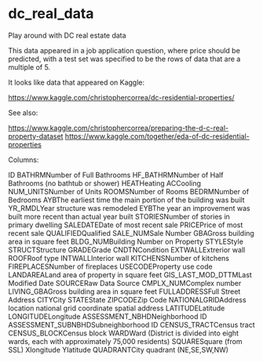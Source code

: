 # dc_real_data

Play around with DC real estate data

This data appeared in a job application question, where price should be predicted,
with a test set was specified to be the rows of data that are a multiple of 5.

It looks like data that appeared on Kaggle:

https://www.kaggle.com/christophercorrea/dc-residential-properties/

See also:

https://www.kaggle.com/christophercorrea/preparing-the-d-c-real-property-dataset
https://www.kaggle.com/together/eda-of-dc-residential-properties

Columns:

ID
BATHRMNumber of Full Bathrooms
HF_BATHRMNumber of Half Bathrooms (no bathtub or shower)
HEATHeating
ACCooling
NUM_UNITSNumber of Units
ROOMSNumber of Rooms
BEDRMNumber of Bedrooms
AYBThe earliest time the main portion of the building was built
YR_RMDLYear structure was remodeled
EYBThe year an improvement was built more recent than actual year built
STORIESNumber of stories in primary dwelling
SALEDATEDate of most recent sale
PRICEPrice of most recent sale
QUALIFIEDQualified
SALE_NUMSale Number
GBAGross building area in square feet
BLDG_NUMBuilding Number on Property
STYLEStyle
STRUCTStructure
GRADEGrade
CNDTNCondition
EXTWALLExtrerior wall
ROOFRoof type
INTWALLInterior wall
KITCHENSNumber of kitchens
FIREPLACESNumber of fireplaces
USECODEProperty use code
LANDAREALand area of property in square feet
GIS_LAST_MOD_DTTMLast Modified Date
SOURCERaw Data Source
CMPLX_NUMComplex number
LIVING_GBAGross building area in square feet
FULLADDRESSFull Street Address
CITYCity
STATEState
ZIPCODEZip Code
NATIONALGRIDAddress location national grid coordinate spatial address
LATITUDELatitude
LONGITUDELongitude
ASSESSMENT_NBHDNeighborhood ID
ASSESSMENT_SUBNBHDSubneighborhood ID
CENSUS_TRACTCensus tract
CENSUS_BLOCKCensus block
WARDWard (District is divided into eight wards, each with approximately 75,000 residents)
SQUARESquare (from SSL)
Xlongitude
Ylatitude
QUADRANTCity quadrant (NE,SE,SW,NW)
